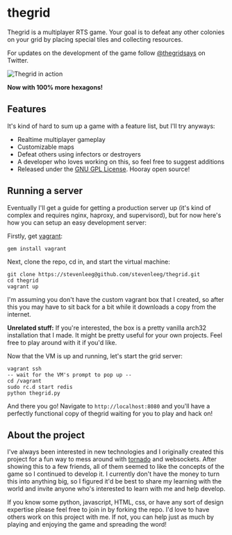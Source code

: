thegrid
=========
Thegrid is a multiplayer RTS game. Your goal is to defeat any other colonies on your grid by placing special tiles and collecting resources.

For updates on the development of the game follow [@thegridsays](http://twitter.com/thegridsays) on Twitter.

![Thegrid in action](http://i.imgur.com/lVJiw.png)

**Now with 100% more hexagons!**

## Features
It's kind of hard to sum up a game with a feature list, but I'll try anyways:

 * Realtime multiplayer gameplay
 * Customizable maps
 * Defeat others using infectors or destroyers
 * A developer who loves working on this, so feel free to suggest additions
 * Released under the [GNU GPL License](http://www.gnu.org/copyleft/gpl.html). Hooray open source!

## Running a server
Eventually I'll get a guide for getting a production server up (it's kind of complex and requires nginx, haproxy, and supervisord), but for now here's how you can setup an easy development server:

Firstly, get [vagrant](http://vagrantup.com/):

    gem install vagrant

Next, clone the repo, cd in, and start the virtual machine:

    git clone https://stevenleeg@github.com/stevenleeg/thegrid.git
    cd thegrid
    vagrant up

I'm assuming you don't have the custom vagrant box that I created, so after this you may have to sit back for a bit while it downloads a copy from the internet. 

**Unrelated stuff:** If you're interested, the box is a pretty vanilla arch32 installation that I made. It might be pretty useful for your own projects. Feel free to play around with it if you'd like.

Now that the VM is up and running, let's start the grid server:

    vagrant ssh
    -- wait for the VM's prompt to pop up --
    cd /vagrant
    sudo rc.d start redis
    python thegrid.py

And there you go! Navigate to `http://localhost:8080` and you'll have a perfectly functional copy of thegrid waiting for you to play and hack on!

## About the project
I've always been interested in new technologies and I originally created this project for a fun way to mess around with [tornado](http://tornadoweb.org) and websockets. After showing this to a few friends, all of them seemed to like the concepts of the game so I continued to develop it. I currently don't have the money to turn this into anything big, so I figured it'd be best to share my learning with the world and invite anyone who's interested to learn with me and help develop. 

If you know some python, javascript, HTML, css, or have any sort of design expertise please feel free to join in by forking the repo. I'd love to have others work on this project with me. If not, you can help just as much by playing and enjoying the game and spreading the word!

